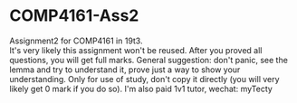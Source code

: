 # COMP4161-Ass2
Assignment2 for COMP4161 in 19t3.  
It's very likely this assignment won't be reused. After you proved all questions, you will get full marks. General suggestion: don't panic, see the lemma and try to understand it, prove just a way to show your understanding. 
Only for use of study, don't copy it directly (you will very likely get 0 mark if you do so). I'm also paid 1v1 tutor, wechat: myTecty
